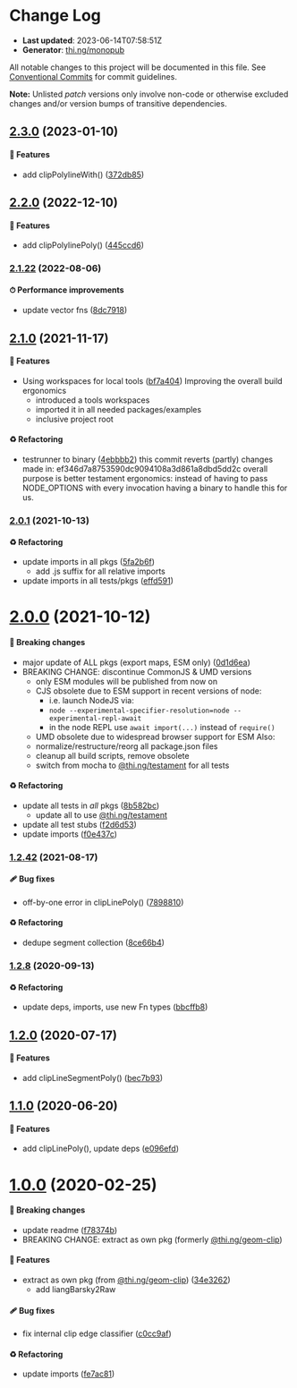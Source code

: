 # Change Log

- **Last updated**: 2023-06-14T07:58:51Z
- **Generator**: [thi.ng/monopub](https://thi.ng/monopub)

All notable changes to this project will be documented in this file.
See [Conventional Commits](https://conventionalcommits.org/) for commit guidelines.

**Note:** Unlisted _patch_ versions only involve non-code or otherwise excluded changes
and/or version bumps of transitive dependencies.

## [2.3.0](https://github.com/thi-ng/umbrella/tree/@thi.ng/geom-clip-line@2.3.0) (2023-01-10)

#### 🚀 Features

- add clipPolylineWith() ([372db85](https://github.com/thi-ng/umbrella/commit/372db85))

## [2.2.0](https://github.com/thi-ng/umbrella/tree/@thi.ng/geom-clip-line@2.2.0) (2022-12-10)

#### 🚀 Features

- add clipPolylinePoly() ([445ccd6](https://github.com/thi-ng/umbrella/commit/445ccd6))

### [2.1.22](https://github.com/thi-ng/umbrella/tree/@thi.ng/geom-clip-line@2.1.22) (2022-08-06)

#### ⏱ Performance improvements

- update vector fns ([8dc7918](https://github.com/thi-ng/umbrella/commit/8dc7918))

## [2.1.0](https://github.com/thi-ng/umbrella/tree/@thi.ng/geom-clip-line@2.1.0) (2021-11-17)

#### 🚀 Features

- Using workspaces for local tools ([bf7a404](https://github.com/thi-ng/umbrella/commit/bf7a404))
  Improving the overall build ergonomics
  - introduced a tools workspaces
  - imported it in all needed packages/examples
  - inclusive project root

#### ♻️ Refactoring

- testrunner to binary ([4ebbbb2](https://github.com/thi-ng/umbrella/commit/4ebbbb2))
  this commit reverts (partly) changes made in:
  ef346d7a8753590dc9094108a3d861a8dbd5dd2c
  overall purpose is better testament ergonomics:
  instead of having to pass NODE_OPTIONS with every invocation
  having a binary to handle this for us.

### [2.0.1](https://github.com/thi-ng/umbrella/tree/@thi.ng/geom-clip-line@2.0.1) (2021-10-13)

#### ♻️ Refactoring

- update imports in all pkgs ([5fa2b6f](https://github.com/thi-ng/umbrella/commit/5fa2b6f))
  - add .js suffix for all relative imports
- update imports in all tests/pkgs ([effd591](https://github.com/thi-ng/umbrella/commit/effd591))

# [2.0.0](https://github.com/thi-ng/umbrella/tree/@thi.ng/geom-clip-line@2.0.0) (2021-10-12)

#### 🛑 Breaking changes

- major update of ALL pkgs (export maps, ESM only) ([0d1d6ea](https://github.com/thi-ng/umbrella/commit/0d1d6ea))
- BREAKING CHANGE: discontinue CommonJS & UMD versions
  - only ESM modules will be published from now on
  - CJS obsolete due to ESM support in recent versions of node:
    - i.e. launch NodeJS via:
    - `node --experimental-specifier-resolution=node --experimental-repl-await`
    - in the node REPL use `await import(...)` instead of `require()`
  - UMD obsolete due to widespread browser support for ESM
  Also:
  - normalize/restructure/reorg all package.json files
  - cleanup all build scripts, remove obsolete
  - switch from mocha to [@thi.ng/testament](https://github.com/thi-ng/umbrella/tree/main/packages/testament) for all tests

#### ♻️ Refactoring

- update all tests in _all_ pkgs ([8b582bc](https://github.com/thi-ng/umbrella/commit/8b582bc))
  - update all to use [@thi.ng/testament](https://github.com/thi-ng/umbrella/tree/main/packages/testament)
- update all test stubs ([f2d6d53](https://github.com/thi-ng/umbrella/commit/f2d6d53))
- update imports ([f0e437c](https://github.com/thi-ng/umbrella/commit/f0e437c))

### [1.2.42](https://github.com/thi-ng/umbrella/tree/@thi.ng/geom-clip-line@1.2.42) (2021-08-17)

#### 🩹 Bug fixes

- off-by-one error in clipLinePoly() ([7898810](https://github.com/thi-ng/umbrella/commit/7898810))

#### ♻️ Refactoring

- dedupe segment collection ([8ce66b4](https://github.com/thi-ng/umbrella/commit/8ce66b4))

### [1.2.8](https://github.com/thi-ng/umbrella/tree/@thi.ng/geom-clip-line@1.2.8) (2020-09-13)

#### ♻️ Refactoring

- update deps, imports, use new Fn types ([bbcffb8](https://github.com/thi-ng/umbrella/commit/bbcffb8))

## [1.2.0](https://github.com/thi-ng/umbrella/tree/@thi.ng/geom-clip-line@1.2.0) (2020-07-17)

#### 🚀 Features

- add clipLineSegmentPoly() ([bec7b93](https://github.com/thi-ng/umbrella/commit/bec7b93))

## [1.1.0](https://github.com/thi-ng/umbrella/tree/@thi.ng/geom-clip-line@1.1.0) (2020-06-20)

#### 🚀 Features

- add clipLinePoly(), update deps ([e096efd](https://github.com/thi-ng/umbrella/commit/e096efd))

# [1.0.0](https://github.com/thi-ng/umbrella/tree/@thi.ng/geom-clip-line@1.0.0) (2020-02-25)

#### 🛑 Breaking changes

- update readme ([f78374b](https://github.com/thi-ng/umbrella/commit/f78374b))
- BREAKING CHANGE: extract as own pkg (formerly [@thi.ng/geom-clip](https://github.com/thi-ng/umbrella/tree/main/packages/geom-clip))

#### 🚀 Features

- extract as own pkg (from [@thi.ng/geom-clip](https://github.com/thi-ng/umbrella/tree/main/packages/geom-clip)) ([34e3262](https://github.com/thi-ng/umbrella/commit/34e3262))
  - add liangBarsky2Raw

#### 🩹 Bug fixes

- fix internal clip edge classifier ([c0cc9af](https://github.com/thi-ng/umbrella/commit/c0cc9af))

#### ♻️ Refactoring

- update imports ([fe7ac81](https://github.com/thi-ng/umbrella/commit/fe7ac81))
